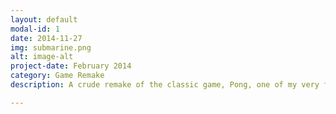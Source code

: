```yaml
---
layout: default
modal-id: 1
date: 2014-11-27
img: submarine.png 
alt: image-alt
project-date: February 2014
category: Game Remake
description: A crude remake of the classic game, Pong, one of my very first projects was to recreate it from scratch using C++ and the SDL 2.0 Library. Microsoft Visual Studio was the IDE I used and it was very fun to code from scratch, albeit there were challenges along thway.

---
```

